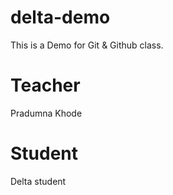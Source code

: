 # delta-demo
This is a Demo for Git &amp; Github class.

# Teacher
Pradumna Khode

# Student
Delta student
